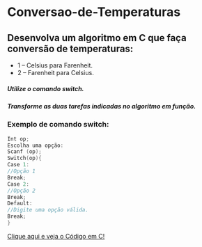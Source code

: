 # Conversao-de-Temperaturas

## Desenvolva um algoritmo em C que faça conversão de temperaturas:
- 1 – Celsius para Farenheit.
- 2 – Farenheit para Celsius.

##### Utilize o comando switch.
##### Transforme as duas tarefas indicadas no algoritmo em função.

### Exemplo de comando switch:

```c
Int op;
Escolha uma opção:
Scanf (op);
Switch(op){
Case 1:
//Opção 1
Break;
Case 2:	
//Opção 2
Break;
Default:
//Digite uma opção válida.
Break;
}
```

[Clique aqui e veja o Código em C!](https://github.com/TiagoAFDS/Conversao-de-Temperaturas/blob/master/Convers%C3%A3o-de-Temperaturas.c)
